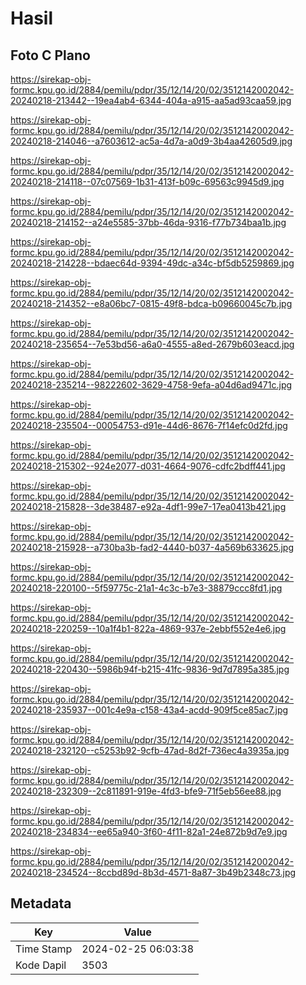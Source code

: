# Hasil

## Foto C Plano

https://sirekap-obj-formc.kpu.go.id/2884/pemilu/pdpr/35/12/14/20/02/3512142002042-20240218-213442--19ea4ab4-6344-404a-a915-aa5ad93caa59.jpg

https://sirekap-obj-formc.kpu.go.id/2884/pemilu/pdpr/35/12/14/20/02/3512142002042-20240218-214046--a7603612-ac5a-4d7a-a0d9-3b4aa42605d9.jpg

https://sirekap-obj-formc.kpu.go.id/2884/pemilu/pdpr/35/12/14/20/02/3512142002042-20240218-214118--07c07569-1b31-413f-b09c-69563c9945d9.jpg

https://sirekap-obj-formc.kpu.go.id/2884/pemilu/pdpr/35/12/14/20/02/3512142002042-20240218-214152--a24e5585-37bb-46da-9316-f77b734baa1b.jpg

https://sirekap-obj-formc.kpu.go.id/2884/pemilu/pdpr/35/12/14/20/02/3512142002042-20240218-214228--bdaec64d-9394-49dc-a34c-bf5db5259869.jpg

https://sirekap-obj-formc.kpu.go.id/2884/pemilu/pdpr/35/12/14/20/02/3512142002042-20240218-214352--e8a06bc7-0815-49f8-bdca-b09660045c7b.jpg

https://sirekap-obj-formc.kpu.go.id/2884/pemilu/pdpr/35/12/14/20/02/3512142002042-20240218-235654--7e53bd56-a6a0-4555-a8ed-2679b603eacd.jpg

https://sirekap-obj-formc.kpu.go.id/2884/pemilu/pdpr/35/12/14/20/02/3512142002042-20240218-235214--98222602-3629-4758-9efa-a04d6ad9471c.jpg

https://sirekap-obj-formc.kpu.go.id/2884/pemilu/pdpr/35/12/14/20/02/3512142002042-20240218-235504--00054753-d91e-44d6-8676-7f14efc0d2fd.jpg

https://sirekap-obj-formc.kpu.go.id/2884/pemilu/pdpr/35/12/14/20/02/3512142002042-20240218-215302--924e2077-d031-4664-9076-cdfc2bdff441.jpg

https://sirekap-obj-formc.kpu.go.id/2884/pemilu/pdpr/35/12/14/20/02/3512142002042-20240218-215828--3de38487-e92a-4df1-99e7-17ea0413b421.jpg

https://sirekap-obj-formc.kpu.go.id/2884/pemilu/pdpr/35/12/14/20/02/3512142002042-20240218-215928--a730ba3b-fad2-4440-b037-4a569b633625.jpg

https://sirekap-obj-formc.kpu.go.id/2884/pemilu/pdpr/35/12/14/20/02/3512142002042-20240218-220100--5f59775c-21a1-4c3c-b7e3-38879ccc8fd1.jpg

https://sirekap-obj-formc.kpu.go.id/2884/pemilu/pdpr/35/12/14/20/02/3512142002042-20240218-220259--10a1f4b1-822a-4869-937e-2ebbf552e4e6.jpg

https://sirekap-obj-formc.kpu.go.id/2884/pemilu/pdpr/35/12/14/20/02/3512142002042-20240218-220430--5986b94f-b215-41fc-9836-9d7d7895a385.jpg

https://sirekap-obj-formc.kpu.go.id/2884/pemilu/pdpr/35/12/14/20/02/3512142002042-20240218-235937--001c4e9a-c158-43a4-acdd-909f5ce85ac7.jpg

https://sirekap-obj-formc.kpu.go.id/2884/pemilu/pdpr/35/12/14/20/02/3512142002042-20240218-232120--c5253b92-9cfb-47ad-8d2f-736ec4a3935a.jpg

https://sirekap-obj-formc.kpu.go.id/2884/pemilu/pdpr/35/12/14/20/02/3512142002042-20240218-232309--2c811891-919e-4fd3-bfe9-71f5eb56ee88.jpg

https://sirekap-obj-formc.kpu.go.id/2884/pemilu/pdpr/35/12/14/20/02/3512142002042-20240218-234834--ee65a940-3f60-4f11-82a1-24e872b9d7e9.jpg

https://sirekap-obj-formc.kpu.go.id/2884/pemilu/pdpr/35/12/14/20/02/3512142002042-20240218-234524--8ccbd89d-8b3d-4571-8a87-3b49b2348c73.jpg


## Metadata

| Key        | Value               |
| ---------- | ------------------- |
| Time Stamp | 2024-02-25 06:03:38 |
| Kode Dapil | 3503                |



